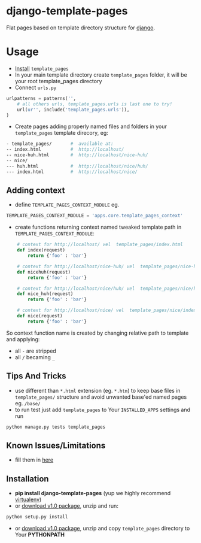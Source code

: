 django-template-pages
=====================

Flat pages based on template directory structure for [django](http://djangoproject.com).

Usage
=====================

* [Install](https://github.com/iRynek/django-template-pages#installation) ``template_pages``
* In your main template directory create ``template_pages`` folder, it will be your root template_pages directory
* Connect ``urls.py``

```python
urlpatterns = patterns('',
    # all others urls, template_pages.urls is last one to try!
    url(ur'', include('template_pages.urls')),
)
```

* Create pages adding properly named files and folders in your ``template_pages`` template direcory, eg:

```bash
- template_pages/       #  available at:
-- index.html           #  http://localhost/
-- nice-huh.html        #  http://localhost/nice-huh/
-- nice/
--- huh.html            #  http://localhost/nice/huh/
--- index.html          #  http://localhost/nice/
```


Adding context
---
* define ``TEMPLATE_PAGES_CONTEXT_MODULE`` eg.

```python
TEMPLATE_PAGES_CONTEXT_MODULE = 'apps.core.template_pages_context'
```
* create functions returning context named tweaked template path in ``TEMPLATE_PAGES_CONTEXT_MODULE``:

```python
    # context for http://localhost/ vel  template_pages/index.html
    def index(request)
        return {'foo' : 'bar'}

    # context for http://localhost/nice-huh/ vel  template_pages/nice-huh.html
    def nicehuh(request)
        return {'foo' : 'bar'}

    # context for http://localhost/nice/huh/ vel  template_pages/nice/huh.html
    def nice_huh(request)
        return {'foo' : 'bar'}

    # context for http://localhost/nice/ vel  template_pages/nice/index.html
    def nice(request)
        return {'foo' : 'bar'}
```
So context function name is created by changing relative path to template and applying:
* all ``-`` are stripped
* all ``/`` becaming ``_``


Tips And Tricks
---
* use different than ``*.html`` extension (eg. ``*.htm``) to keep base files in ``template_pages/`` structure and avoid unwanted base'ed named pages eg. ``/base/``
* to run test just add ``template_pages`` to Your ``INSTALLED_APPS`` settings and run
``` python
python manage.py tests template_pages
```


Known Issues/Limitations
---
* fill them in [here](https://github.com/iRynek/django-template-pages/issues)


Installation
---

* **pip install django-template-pages** (yup we highly recommend [virtualenv](http://www.virtualenv.org/en/latest/#what-it-does))
* or [download v1.0 package](https://github.com/iRynek/django-template-pages/archive/v1.0.zip), unzip and run:

```bash
python setup.py install
```

* or [download v1.0 package](https://github.com/iRynek/django-template-pages/archive/v1.0.zip), unzip and copy ``template_pages`` directory to Your **PYTHONPATH**
